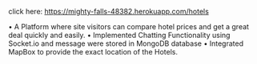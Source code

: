 click here: https://mighty-falls-48382.herokuapp.com/hotels

 

• A Platform where site visitors can compare hotel prices and get a great deal quickly and easily.
• Implemented Chatting Functionality using Socket.io and message were stored in MongoDB database
• Integrated MapBox to provide the exact location of the Hotels.



